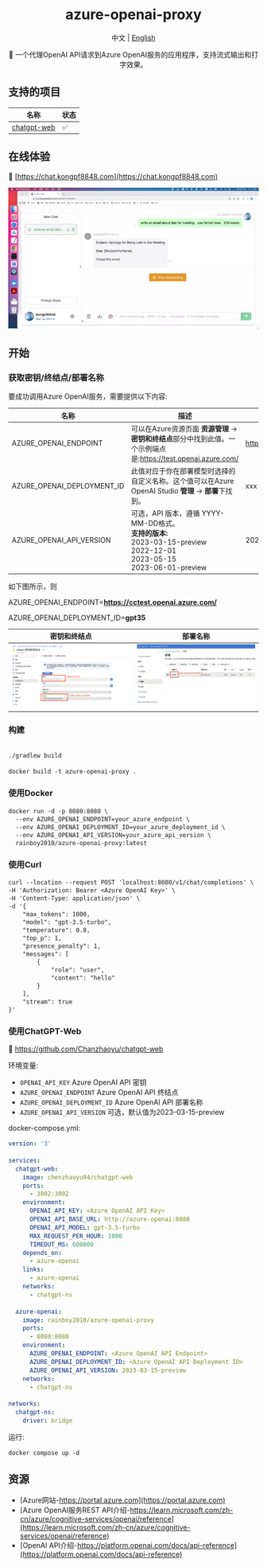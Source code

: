 
<div align="center">
  
<h1 align="center">azure-openai-proxy</h1>

中文 | [English](./README_EN.md)

🚀 一个代理OpenAI API请求到Azure OpenAI服务的应用程序，支持流式输出和打字效果。

</div>

## 支持的项目
| 名称                                                       | 状态  |
|----------------------------------------------------------|-----|
| [chatgpt-web](https://github.com/Chanzhaoyu/chatgpt-web) | ✅   |

## 在线体验
🔗 [https://chat.kongpf8848.com](https://chat.kongpf8848.com)

![截图](https://github.com/kongpf8848/azure-openai-proxy/blob/master/assets/chatgpt-web.webp) 

## 开始

### 获取密钥/终结点/部署名称

要成功调用Azure OpenAI服务，需要提供以下内容:

| 名称                         | 描述                                                                                                                                                                                                                                                                                | 默认值                                                  |
|----------------------------|-----------------------------------------------------------------------------------------------------------------------------------------------------------------------------------------------------------------------------------------------------------------------------------| ----------------------------- |
| AZURE_OPENAI_ENDPOINT      | 可以在Azure资源页面 **资源管理** -> **密钥和终结点**部分中找到此值。一个示例端点是:https://test.openai.azure.com/ |https://xxx.openai.azure.com/|
| AZURE_OPENAI_DEPLOYMENT_ID | 此值对应于你在部署模型时选择的自定义名称。这个值可以在Azure OpenAI Studio **管理** -> **部署**下找到。 | xxx |
| AZURE_OPENAI_API_VERSION   |可选，API 版本，遵循 YYYY-MM-DD格式。<br>**支持的版本:**<br>2023-03-15-preview<br>2022-12-01<br>2023-05-15<br>2023-06-01-preview| 2023-03-15-preview |

如下图所示，则

AZURE_OPENAI_ENDPOINT=**https://cctest.openai.azure.com/**

AZURE_OPENAI_DEPLOYMENT_ID=**gpt35**

| 密钥和终结点                         | 部署名称 | 
|----------------------------|----------------------------|
|![azure_01](https://github.com/kongpf8848/azure-openai-proxy/blob/master/assets/azure_cn_01.png) |![azure_02](https://github.com/kongpf8848/azure-openai-proxy/blob/master/assets/azure_cn_02.png) |

### 构建

````shell

./gradlew build

docker build -t azure-openai-proxy .
````

### 使用Docker

````shell
docker run -d -p 8080:8080 \
  --env AZURE_OPENAI_ENDPOINT=your_azure_endpoint \
  --env AZURE_OPENAI_DEPLOYMENT_ID=your_azure_deployment_id \
  --env AZURE_OPENAI_API_VERSION=your_azure_api_version \
  rainboy2010/azure-openai-proxy:latest
````

### 使用Curl

````shell
curl --location --request POST 'localhost:8080/v1/chat/completions' \
-H 'Authorization: Bearer <Azure OpenAI Key>' \
-H 'Content-Type: application/json' \
-d '{
    "max_tokens": 1000,
    "model": "gpt-3.5-turbo",
    "temperature": 0.8,
    "top_p": 1,
    "presence_penalty": 1,
    "messages": [
        {
            "role": "user",
            "content": "hello"
        }
    ],
    "stream": true
}'
````

### 使用ChatGPT-Web

🔗 https://github.com/Chanzhaoyu/chatgpt-web


环境变量:

- `OPENAI_API_KEY` Azure OpenAI API 密钥
- `AZURE_OPENAI_ENDPOINT` Azure OpenAI API 终结点
- `AZURE_OPENAI_DEPLOYMENT_ID` Azure OpenAI API 部署名称
- `AZURE_OPENAI_API_VERSION` 可选，默认值为2023-03-15-preview
  
docker-compose.yml:

````yaml
version: '3'

services:
  chatgpt-web:
    image: chenzhaoyu94/chatgpt-web
    ports:
      - 3002:3002
    environment:
      OPENAI_API_KEY: <Azure OpenAI API Key>
      OPENAI_API_BASE_URL: http://azure-openai:8080
      OPENAI_API_MODEL: gpt-3.5-turbo
      MAX_REQUEST_PER_HOUR: 1000
      TIMEOUT_MS: 600000
    depends_on:
      - azure-openai
    links:
      - azure-openai
    networks:
      - chatgpt-ns

  azure-openai:
    image: rainboy2010/azure-openai-proxy
    ports:
      - 8080:8080
    environment:
      AZURE_OPENAI_ENDPOINT: <Azure OpenAI API Endpoint>
      AZURE_OPENAI_DEPLOYMENT_ID: <Azure OpenAI API Deployment ID>
      AZURE_OPENAI_API_VERSION: 2023-03-15-preview
    networks:
      - chatgpt-ns

networks:
  chatgpt-ns:
    driver: bridge
````

运行:

````shell
docker compose up -d
````
## 资源
- [Azure网站-https://portal.azure.com](https://portal.azure.com)
- [Azure OpenAI服务REST API介绍-https://learn.microsoft.com/zh-cn/azure/cognitive-services/openai/reference](https://learn.microsoft.com/zh-cn/azure/cognitive-services/openai/reference)
- [OpenAI API介绍-https://platform.openai.com/docs/api-reference](https://platform.openai.com/docs/api-reference)

